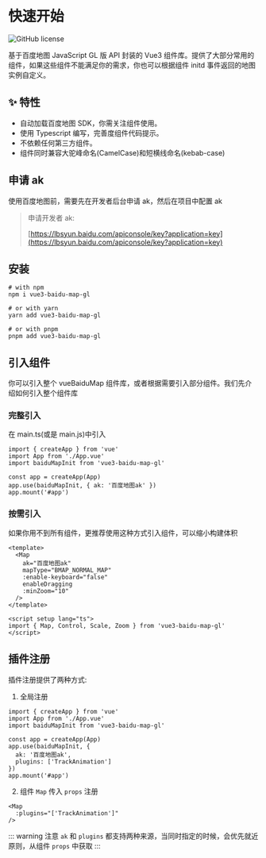 # 快速开始

<div style="display:flex;justify-content:flex-start;margin-top:15px;">
<img src="https://img.shields.io/github/license/yue1123/img-previewer?style=flat-square" alt="GitHub license" >
<img src="https://img.shields.io/github/package-json/v/yue1123/vue3-baidu-map-gl?color=f90&style=flat-square" alt="" style="margin-left:10px">
</div>

基于百度地图 JavaScript GL 版 API 封装的 Vue3 组件库。提供了大部分常用的组件，如果这些组件不能满足你的需求，你也可以根据组件 initd 事件返回的地图实例自定义。

## :sparkles: 特性

-   自动加载百度地图 SDK，你需关注组件使用。
-   使用 Typescript 编写，完善度组件代码提示。
-   不依赖任何第三方组件。
-   组件同时兼容大驼峰命名(CamelCase)和短横线命名(kebab-case)

## 申请 ak

使用百度地图前，需要先在开发者后台申请 ak，然后在项目中配置 ak

> 申请开发者 ak:
>
> [https://lbsyun.baidu.com/apiconsole/key?application=key](https://lbsyun.baidu.com/apiconsole/key?application=key)

## 安装

```shell
# with npm
npm i vue3-baidu-map-gl

# or with yarn
yarn add vue3-baidu-map-gl

# or with pnpm
pnpm add vue3-baidu-map-gl
```

## 引入组件

你可以引入整个 vueBaiduMap 组件库，或者根据需要引入部分组件。我们先介绍如何引入整个组件库

### 完整引入

在 main.ts(或是 main.js)中引入

```ts{3,6}
import { createApp } from 'vue'
import App from './App.vue'
import baiduMapInit from 'vue3-baidu-map-gl'

const app = createApp(App)
app.use(baiduMapInit, { ak: '百度地图ak' })
app.mount('#app')
```

### 按需引入

如果你用不到所有组件，更推荐使用这种方式引入组件，可以缩小构建体积

```vue{12}
<template>
  <Map
    ak="百度地图ak"
    mapType="BMAP_NORMAL_MAP"
    :enable-keyboard="false"
    enableDragging
    :minZoom="10"
  />
</template>

<script setup lang="ts">
import { Map, Control, Scale, Zoom } from 'vue3-baidu-map-gl'
</script>
```

## 插件注册

插件注册提供了两种方式:

1. 全局注册
```ts{8}
import { createApp } from 'vue'
import App from './App.vue'
import baiduMapInit from 'vue3-baidu-map-gl'

const app = createApp(App)
app.use(baiduMapInit, {
  ak: '百度地图ak',
  plugins: ['TrackAnimation']
})
app.mount('#app')
```
2. 组件 `Map` 传入 `props` 注册
```html{2}
<Map 
  :plugins="['TrackAnimation']"
/>
```
::: warning 注意
`ak` 和 `plugins` 都支持两种来源，当同时指定的时候，会优先就近原则，从组件 `props` 中获取
:::